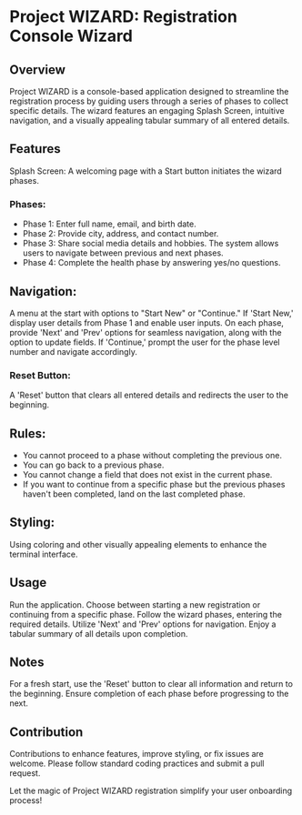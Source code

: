 # Project WIZARD: Registration Console Wizard

## Overview
Project WIZARD is a console-based application designed to streamline the registration process by guiding users through a series of phases to collect specific details. The wizard features an engaging Splash Screen, intuitive navigation, and a visually appealing tabular summary of all entered details.

## Features
Splash Screen: A welcoming page with a Start button initiates the wizard phases.

### Phases:
- Phase 1: Enter full name, email, and birth date.
- Phase 2: Provide city, address, and contact number.
- Phase 3: Share social media details and hobbies. The system allows users to navigate between previous and next phases.
- Phase 4: Complete the health phase by answering yes/no questions.

## Navigation:
A menu at the start with options to "Start New" or "Continue."
If 'Start New,' display user details from Phase 1 and enable user inputs.
On each phase, provide 'Next' and 'Prev' options for seamless navigation, along with the option to update fields.
If 'Continue,' prompt the user for the phase level number and navigate accordingly.

### Reset Button:
A 'Reset' button that clears all entered details and redirects the user to the beginning.

## Rules:
- You cannot proceed to a phase without completing the previous one.
- You can go back to a previous phase.
- You cannot change a field that does not exist in the current phase.
- If you want to continue from a specific phase but the previous phases haven't been completed, land on the last completed phase.

## Styling:
Using coloring and other visually appealing elements to enhance the terminal interface.

## Usage
Run the application.
Choose between starting a new registration or continuing from a specific phase.
Follow the wizard phases, entering the required details.
Utilize 'Next' and 'Prev' options for navigation.
Enjoy a tabular summary of all details upon completion.

## Notes
For a fresh start, use the 'Reset' button to clear all information and return to the beginning.
Ensure completion of each phase before progressing to the next.

## Contribution
Contributions to enhance features, improve styling, or fix issues are welcome. Please follow standard coding practices and submit a pull request.

Let the magic of Project WIZARD registration simplify your user onboarding process!




